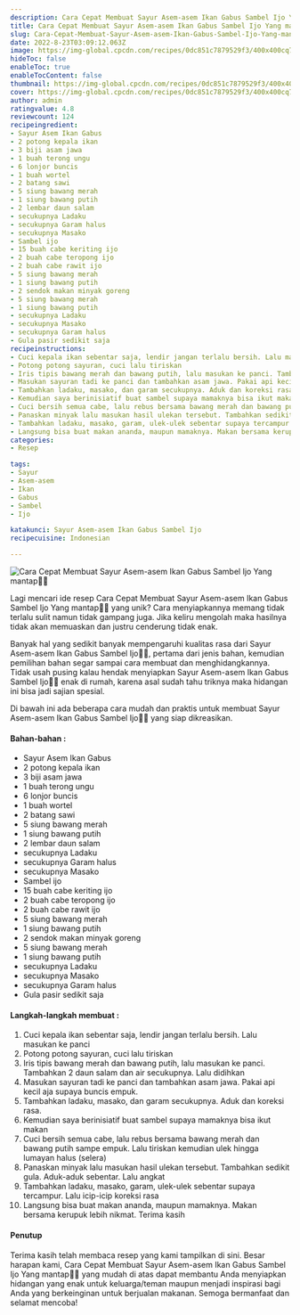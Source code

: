```yaml
---
description: Cara Cepat Membuat Sayur Asem-asem Ikan Gabus Sambel Ijo Yang mantap"
title: Cara Cepat Membuat Sayur Asem-asem Ikan Gabus Sambel Ijo Yang mantap
slug: Cara-Cepat-Membuat-Sayur-Asem-asem-Ikan-Gabus-Sambel-Ijo-Yang-mantap
date: 2022-8-23T03:09:12.063Z
image: https://img-global.cpcdn.com/recipes/0dc851c7879529f3/400x400cq70/photo.jpg
hideToc: false
enableToc: true
enableTocContent: false
thumbnail: https://img-global.cpcdn.com/recipes/0dc851c7879529f3/400x400cq70/photo.jpg
cover: https://img-global.cpcdn.com/recipes/0dc851c7879529f3/400x400cq70/photo.jpg
author: admin
ratingvalue: 4.8
reviewcount: 124
recipeingredient:
- Sayur Asem Ikan Gabus
- 2 potong kepala ikan
- 3 biji asam jawa
- 1 buah terong ungu
- 6 lonjor buncis
- 1 buah wortel
- 2 batang sawi
- 5 siung bawang merah
- 1 siung bawang putih
- 2 lembar daun salam
- secukupnya Ladaku
- secukupnya Garam halus
- secukupnya Masako
- Sambel ijo
- 15 buah cabe keriting ijo
- 2 buah cabe teropong ijo
- 2 buah cabe rawit ijo
- 5 siung bawang merah
- 1 siung bawang putih
- 2 sendok makan minyak goreng
- 5 siung bawang merah
- 1 siung bawang putih
- secukupnya Ladaku
- secukupnya Masako
- secukupnya Garam halus
- Gula pasir sedikit saja
recipeinstructions:
- Cuci kepala ikan sebentar saja, lendir jangan terlalu bersih. Lalu masukan ke panci
- Potong potong sayuran, cuci lalu tiriskan
- Iris tipis bawang merah dan bawang putih, lalu masukan ke panci. Tambahkan 2 daun salam dan air secukupnya. Lalu didihkan
- Masukan sayuran tadi ke panci dan tambahkan asam jawa. Pakai api kecil aja supaya buncis empuk.
- Tambahkan ladaku, masako, dan garam secukupnya. Aduk dan koreksi rasa.
- Kemudian saya berinisiatif buat sambel supaya mamaknya bisa ikut makan
- Cuci bersih semua cabe, lalu rebus bersama bawang merah dan bawang putih sampe empuk. Lalu tiriskan kemudian ulek hingga lumayan halus (selera)
- Panaskan minyak lalu masukan hasil ulekan tersebut. Tambahkan sedikit gula. Aduk-aduk sebentar. Lalu angkat
- Tambahkan ladaku, masako, garam, ulek-ulek sebentar supaya tercampur. Lalu icip-icip koreksi rasa
- Langsung bisa buat makan ananda, maupun mamaknya. Makan bersama kerupuk lebih nikmat. Terima kasih
categories:
- Resep

tags:
- Sayur
- Asem-asem
- Ikan
- Gabus
- Sambel
- Ijo

katakunci: Sayur Asem-asem Ikan Gabus Sambel Ijo
recipecuisine: Indonesian

---
```


![Cara Cepat Membuat Sayur Asem-asem Ikan Gabus Sambel Ijo Yang mantap👩‍🍳](https://img-global.cpcdn.com/recipes/0dc851c7879529f3/400x400cq70/photo.jpg)

Lagi mencari ide resep Cara Cepat Membuat Sayur Asem-asem Ikan Gabus Sambel Ijo Yang mantap👩‍🍳 yang unik? Cara menyiapkannya memang tidak terlalu sulit namun tidak gampang juga. Jika keliru mengolah maka hasilnya tidak akan memuaskan dan justru cenderung tidak enak.

Banyak hal yang sedikit banyak mempengaruhi kualitas rasa dari Sayur Asem-asem Ikan Gabus Sambel Ijo👩‍🍳, pertama dari jenis bahan, kemudian pemilihan bahan segar sampai cara membuat dan menghidangkannya. Tidak usah pusing kalau hendak menyiapkan Sayur Asem-asem Ikan Gabus Sambel Ijo👩‍🍳 enak di rumah, karena asal sudah tahu triknya maka hidangan ini bisa jadi sajian spesial.

Di bawah ini ada beberapa cara mudah dan praktis untuk membuat Sayur Asem-asem Ikan Gabus Sambel Ijo👩‍🍳 yang siap dikreasikan.

<!--inarticleads1-->

#### Bahan-bahan :

- Sayur Asem Ikan Gabus
- 2 potong kepala ikan
- 3 biji asam jawa
- 1 buah terong ungu
- 6 lonjor buncis
- 1 buah wortel
- 2 batang sawi
- 5 siung bawang merah
- 1 siung bawang putih
- 2 lembar daun salam
- secukupnya Ladaku
- secukupnya Garam halus
- secukupnya Masako
- Sambel ijo
- 15 buah cabe keriting ijo
- 2 buah cabe teropong ijo
- 2 buah cabe rawit ijo
- 5 siung bawang merah
- 1 siung bawang putih
- 2 sendok makan minyak goreng
- 5 siung bawang merah
- 1 siung bawang putih
- secukupnya Ladaku
- secukupnya Masako
- secukupnya Garam halus
- Gula pasir sedikit saja

<!--inarticleads2-->

#### Langkah-langkah membuat :

1. Cuci kepala ikan sebentar saja, lendir jangan terlalu bersih. Lalu masukan ke panci
1. Potong potong sayuran, cuci lalu tiriskan
1. Iris tipis bawang merah dan bawang putih, lalu masukan ke panci. Tambahkan 2 daun salam dan air secukupnya. Lalu didihkan
1. Masukan sayuran tadi ke panci dan tambahkan asam jawa. Pakai api kecil aja supaya buncis empuk.
1. Tambahkan ladaku, masako, dan garam secukupnya. Aduk dan koreksi rasa.
1. Kemudian saya berinisiatif buat sambel supaya mamaknya bisa ikut makan
1. Cuci bersih semua cabe, lalu rebus bersama bawang merah dan bawang putih sampe empuk. Lalu tiriskan kemudian ulek hingga lumayan halus (selera)
1. Panaskan minyak lalu masukan hasil ulekan tersebut. Tambahkan sedikit gula. Aduk-aduk sebentar. Lalu angkat
1. Tambahkan ladaku, masako, garam, ulek-ulek sebentar supaya tercampur. Lalu icip-icip koreksi rasa
1. Langsung bisa buat makan ananda, maupun mamaknya. Makan bersama kerupuk lebih nikmat. Terima kasih

#### Penutup

Terima kasih telah membaca resep yang kami tampilkan di sini. Besar harapan kami, Cara Cepat Membuat Sayur Asem-asem Ikan Gabus Sambel Ijo Yang mantap👩‍🍳 yang mudah di atas dapat membantu Anda menyiapkan hidangan yang enak untuk keluarga/teman maupun menjadi inspirasi bagi Anda yang berkeinginan untuk berjualan makanan. Semoga bermanfaat dan selamat mencoba!